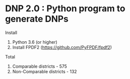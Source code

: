 # DNP 2.0 : Python program to generate DNPs

Install
1. Python 3.6 (or higher)
2. Install FPDF2 (https://github.com/PyFPDF/fpdf2)

Total
1. Comparable districts - 575
2. Non-Comparable districts - 132
